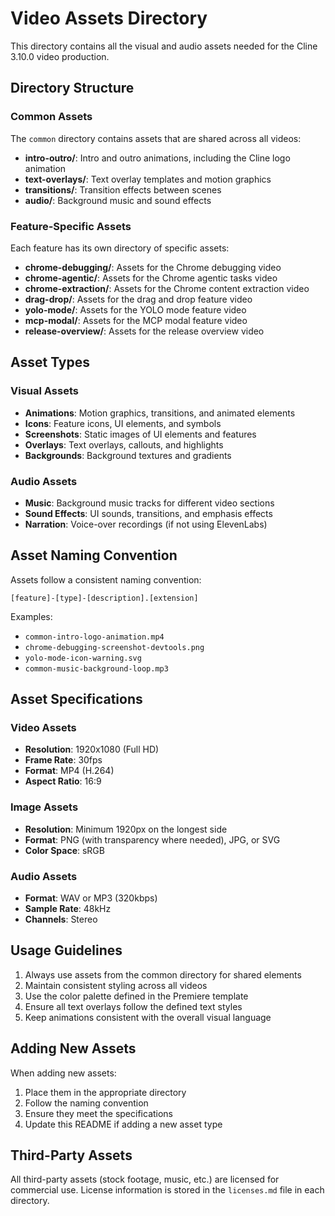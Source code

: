 # Video Assets Directory

This directory contains all the visual and audio assets needed for the Cline 3.10.0 video production.

## Directory Structure

### Common Assets

The `common` directory contains assets that are shared across all videos:

- **intro-outro/**: Intro and outro animations, including the Cline logo animation
- **text-overlays/**: Text overlay templates and motion graphics
- **transitions/**: Transition effects between scenes
- **audio/**: Background music and sound effects

### Feature-Specific Assets

Each feature has its own directory of specific assets:

- **chrome-debugging/**: Assets for the Chrome debugging video
- **chrome-agentic/**: Assets for the Chrome agentic tasks video
- **chrome-extraction/**: Assets for the Chrome content extraction video
- **drag-drop/**: Assets for the drag and drop feature video
- **yolo-mode/**: Assets for the YOLO mode feature video
- **mcp-modal/**: Assets for the MCP modal feature video
- **release-overview/**: Assets for the release overview video

## Asset Types

### Visual Assets

- **Animations**: Motion graphics, transitions, and animated elements
- **Icons**: Feature icons, UI elements, and symbols
- **Screenshots**: Static images of UI elements and features
- **Overlays**: Text overlays, callouts, and highlights
- **Backgrounds**: Background textures and gradients

### Audio Assets

- **Music**: Background music tracks for different video sections
- **Sound Effects**: UI sounds, transitions, and emphasis effects
- **Narration**: Voice-over recordings (if not using ElevenLabs)

## Asset Naming Convention

Assets follow a consistent naming convention:

```
[feature]-[type]-[description].[extension]
```

Examples:
- `common-intro-logo-animation.mp4`
- `chrome-debugging-screenshot-devtools.png`
- `yolo-mode-icon-warning.svg`
- `common-music-background-loop.mp3`

## Asset Specifications

### Video Assets

- **Resolution**: 1920x1080 (Full HD)
- **Frame Rate**: 30fps
- **Format**: MP4 (H.264)
- **Aspect Ratio**: 16:9

### Image Assets

- **Resolution**: Minimum 1920px on the longest side
- **Format**: PNG (with transparency where needed), JPG, or SVG
- **Color Space**: sRGB

### Audio Assets

- **Format**: WAV or MP3 (320kbps)
- **Sample Rate**: 48kHz
- **Channels**: Stereo

## Usage Guidelines

1. Always use assets from the common directory for shared elements
2. Maintain consistent styling across all videos
3. Use the color palette defined in the Premiere template
4. Ensure all text overlays follow the defined text styles
5. Keep animations consistent with the overall visual language

## Adding New Assets

When adding new assets:

1. Place them in the appropriate directory
2. Follow the naming convention
3. Ensure they meet the specifications
4. Update this README if adding a new asset type

## Third-Party Assets

All third-party assets (stock footage, music, etc.) are licensed for commercial use. License information is stored in the `licenses.md` file in each directory.
